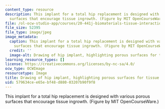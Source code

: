 ```yaml
---
content_type: resource
description: This implant for a total hip replacement is designed with various porous
  surfaces that encourage tissue ingrowth. (Figure by MIT OpenCourseWare.)
file: /ol-ocw-studio-app/courses/20-441j-biomaterials-tissue-interactions-fall-2009/579634cee65ebf48d88003207b90f9f8_20-441jf09.jpg
file_size: 52395
file_type: image/jpeg
image_metadata:
  caption: This implant for a total hip replacement is designed with various porous
    surfaces that encourage tissue ingrowth. (Figure by MIT OpenCourseWare.)
  credit: ''
  image-alt: Drawing of hip implant, highlighting porous surfaces for tissue ingrowth.
learning_resource_types: []
license: https://creativecommons.org/licenses/by-nc-sa/4.0/
ocw_type: OCWImage
resourcetype: Image
title: Drawing of hip implant, highlighting porous surfaces for tissue ingrowth
uid: 579634ce-e65e-bf48-d880-03207b90f9f8
---
```

This implant for a total hip replacement is designed with various porous surfaces that encourage tissue ingrowth. (Figure by MIT OpenCourseWare.)